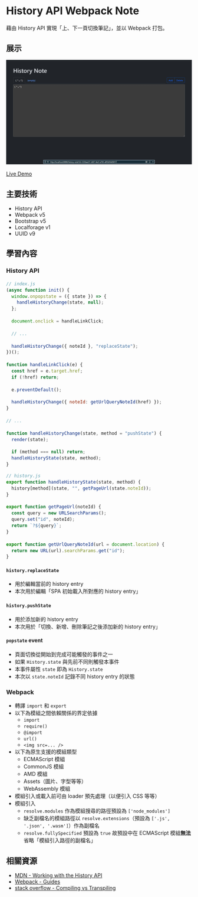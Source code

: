 # History API Webpack Note

藉由 History API 實現「上、下一頁切換筆記」，並以 Webpack 打包。

## 展示

![screenshot](https://github.com/nepikn/history-note/blob/main/src/asset/screenshot.jpg)

[Live Demo](https://nepikn.github.io/history-note/)

## 主要技術

- History API
- Webpack v5
- Bootstrap v5
- Localforage v1
- UUID v9

## 學習內容

### History API

```jsx
// index.js
(async function init() {
  window.onpopstate = ({ state }) => {
    handleHistoryChange(state, null);
  };

  document.onclick = handleLinkClick;

  // ...

  handleHistoryChange({ noteId }, "replaceState");
})();

function handleLinkClick(e) {
  const href = e.target.href;
  if (!href) return;

  e.preventDefault();

  handleHistoryChange({ noteId: getUrlQueryNoteId(href) });
}

// ...

function handleHistoryChange(state, method = "pushState") {
  render(state);

  if (method === null) return;
  handleHistoryState(state, method);
}
```

```jsx
// history.js
export function handleHistoryState(state, method) {
  history[method](state, "", getPageUrl(state.noteId));
}

export function getPageUrl(noteId) {
  const query = new URLSearchParams();
  query.set("id", noteId);
  return `?${query}`;
}

export function getUrlQueryNoteId(url = document.location) {
  return new URL(url).searchParams.get("id");
}
```

#### `history.replaceState`

- 用於編輯當前的 history entry
- 本次用於編輯「SPA 初始載入所對應的 history entry」

#### `history.pushState`

- 用於添加新的 history entry
- 本次用於「切換、新增、刪除筆記之後添加新的 history entry」

#### `popstate` event

- 頁面切換從開始到完成可能觸發的事件之一
- 如果 `History.state` 與先前不同則觸發本事件
- 本事件屬性 `state` 即為 `History.state`
- 本次以 `state.noteId` 記錄不同 history entry 的狀態

### Webpack

- 轉譯 `import` 和 `export`
- 以下為模組之間依賴關係的界定依據
  - `import`
  - `require()`
  - `@import`
  - `url()`
  - `<img src=... />`
- 以下為原生支援的模組類型
  - ECMAScript 模組
  - CommonJS 模組
  - AMD 模組
  - Assets（圖片、字型等等）
  - WebAssembly 模組
- 模組引入或載入前可由 loader 預先處理（以便引入 CSS 等等）
- 模組引入
  - `resolve.modules` 作為模組搜尋的路徑預設為 `['node_modules']`
  - 缺乏副檔名的模組路徑以 `resolve.extensions`（預設為 `['.js', '.json', '.wasm']`）作為副檔名
  - `resolve.fullySpecified` 預設為 `true` 故預設中在 ECMAScript 模組**無法**省略「模組引入路徑的副檔名」

## 相關資源

- [MDN - Working with the History API](https://developer.mozilla.org/en-US/docs/Web/API/History_API/Working_with_the_History_API)
- [Webpack - Guides](https://webpack.js.org/guides/)
- [stack overflow - Compiling vs Transpiling](https://stackoverflow.com/a/44932758)
